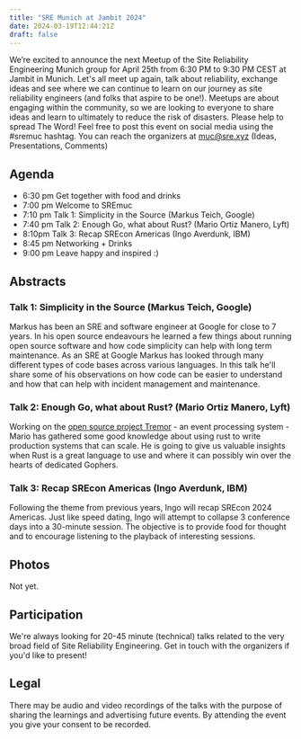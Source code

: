 ```yaml
---
title: "SRE Munich at Jambit 2024"
date: 2024-03-19T12:44:21Z
draft: false
---
```


We’re excited to announce the next Meetup of the Site Reliability Engineering Munich group for April 25th from 6:30 PM to 9:30 PM CEST at Jambit in Munich.
Let's all meet up again, talk about reliability, exchange ideas and see where we can continue to learn on our journey as site reliability engineers (and folks that aspire to be one!).
Meetups are about engaging within the community, so we are looking to everyone to share ideas and learn to ultimately to reduce the risk of disasters.
Please help to spread The Word! Feel free to post this event on social media using the #sremuc hashtag.
You can reach the organizers at muc@sre.xyz (Ideas, Presentations, Comments)

## Agenda

* 6:30 pm Get together with food and drinks
* 7:00 pm Welcome to SREmuc
* 7:10 pm Talk 1: Simplicity in the Source (Markus Teich, Google)
* 7:40 pm Talk 2: Enough Go, what about Rust? (Mario Ortiz Manero, Lyft)
* 8:10pm Talk 3: Recap SREcon Americas (Ingo Averdunk, IBM)
* 8:45 pm Networking + Drinks
* 9:00 pm Leave happy and inspired :)


## Abstracts

### Talk 1: Simplicity in the Source (Markus Teich, Google)

Markus has been an SRE and software engineer at Google for close to 7 years.
In his open source endeavours he learned a few things about running open source software and how code simplicity can help with long term maintenance.
As an SRE at Google Markus has looked through many different types of code bases across various languages.
In this talk he'll share some of his observations on how code can be easier to understand and how that can help with incident management and maintenance.

### Talk 2: Enough Go, what about Rust? (Mario Ortiz Manero, Lyft)

Working on the [open source project Tremor](https://www.tremor.rs/) - an event processing system - Mario has gathered some good knowledge about using rust to write production systems that can scale.
He is going to give us valuable insights when Rust is a great language to use and where it can possibly win over the hearts of dedicated Gophers.

### Talk 3: Recap SREcon Americas (Ingo Averdunk, IBM)

Following the theme from previous years, Ingo will recap SREcon 2024 Americas. Just like speed dating, Ingo will attempt to collapse 3 conference days into a 30-minute session.
The objective is to provide food for thought and to encourage listening to the playback of interesting sessions.

## Photos

Not yet.

## Participation

We're always looking for 20-45 minute (technical) talks related to the very broad field of Site Reliability Engineering.
Get in touch with the organizers if you'd like to present!

## Legal

There may be audio and video recordings of the talks with the purpose of sharing the learnings and advertising future events. 
By attending the event you give your consent to be recorded.